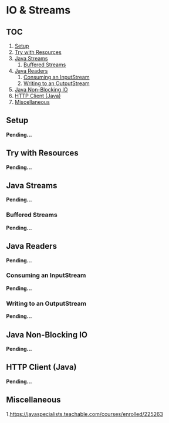 # IO & Streams

## TOC

1. [Setup](#setup)
1. [Try with Resources](#try-with-resources)
1. [Java Streams](#java-streams)
    1. [Buffered Streams](#buffered-streams)
1. [Java Readers](#java-readers)
    1. [Consuming an InputStream](#consuming-an-inputstream)
    1. [Writing to an OutputStream](#writing-to-an-outputstream)
1. [Java Non-Blocking IO](#java-non-blocking-io)
1. [HTTP Client (Java)](#http-client-java)
1. [Miscellaneous](#miscellaneous)

## Setup

**Pending...**

## Try with Resources

**Pending...**

## Java Streams

**Pending...**

### Buffered Streams

**Pending...**

## Java Readers

**Pending...**

### Consuming an InputStream

**Pending...**

### Writing to an OutputStream

**Pending...**

## Java Non-Blocking IO

**Pending...**

## HTTP Client (Java)

**Pending...**

## Miscellaneous

1.https://javaspecialists.teachable.com/courses/enrolled/225263
